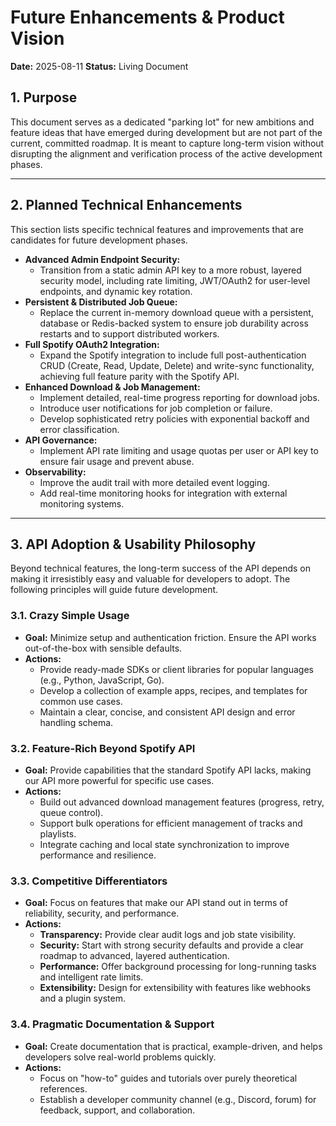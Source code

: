 # Future Enhancements & Product Vision

**Date:** 2025-08-11
**Status:** Living Document

## 1. Purpose

This document serves as a dedicated "parking lot" for new ambitions and feature ideas that have emerged during development but are not part of the current, committed roadmap. It is meant to capture long-term vision without disrupting the alignment and verification process of the active development phases.

---

## 2. Planned Technical Enhancements

This section lists specific technical features and improvements that are candidates for future development phases.

*   **Advanced Admin Endpoint Security:**
    *   Transition from a static admin API key to a more robust, layered security model, including rate limiting, JWT/OAuth2 for user-level endpoints, and dynamic key rotation.
*   **Persistent & Distributed Job Queue:**
    *   Replace the current in-memory download queue with a persistent, database or Redis-backed system to ensure job durability across restarts and to support distributed workers.
*   **Full Spotify OAuth2 Integration:**
    *   Expand the Spotify integration to include full post-authentication CRUD (Create, Read, Update, Delete) and write-sync functionality, achieving full feature parity with the Spotify API.
*   **Enhanced Download & Job Management:**
    *   Implement detailed, real-time progress reporting for download jobs.
    *   Introduce user notifications for job completion or failure.
    *   Develop sophisticated retry policies with exponential backoff and error classification.
*   **API Governance:**
    *   Implement API rate limiting and usage quotas per user or API key to ensure fair usage and prevent abuse.
*   **Observability:**
    *   Improve the audit trail with more detailed event logging.
    *   Add real-time monitoring hooks for integration with external monitoring systems.

---

## 3. API Adoption & Usability Philosophy

Beyond technical features, the long-term success of the API depends on making it irresistibly easy and valuable for developers to adopt. The following principles will guide future development.

### 3.1. Crazy Simple Usage
*   **Goal:** Minimize setup and authentication friction. Ensure the API works out-of-the-box with sensible defaults.
*   **Actions:**
    *   Provide ready-made SDKs or client libraries for popular languages (e.g., Python, JavaScript, Go).
    *   Develop a collection of example apps, recipes, and templates for common use cases.
    *   Maintain a clear, concise, and consistent API design and error handling schema.

### 3.2. Feature-Rich Beyond Spotify API
*   **Goal:** Provide capabilities that the standard Spotify API lacks, making our API more powerful for specific use cases.
*   **Actions:**
    *   Build out advanced download management features (progress, retry, queue control).
    *   Support bulk operations for efficient management of tracks and playlists.
    *   Integrate caching and local state synchronization to improve performance and resilience.

### 3.3. Competitive Differentiators
*   **Goal:** Focus on features that make our API stand out in terms of reliability, security, and performance.
*   **Actions:**
    *   **Transparency:** Provide clear audit logs and job state visibility.
    *   **Security:** Start with strong security defaults and provide a clear roadmap to advanced, layered authentication.
    *   **Performance:** Offer background processing for long-running tasks and intelligent rate limits.
    *   **Extensibility:** Design for extensibility with features like webhooks and a plugin system.

### 3.4. Pragmatic Documentation & Support
*   **Goal:** Create documentation that is practical, example-driven, and helps developers solve real-world problems quickly.
*   **Actions:**
    *   Focus on "how-to" guides and tutorials over purely theoretical references.
    *   Establish a developer community channel (e.g., Discord, forum) for feedback, support, and collaboration.
